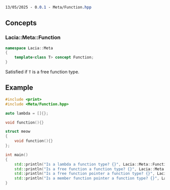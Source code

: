```css
13/05/2025 - 0.0.1 - Meta/Function.hpp
```


## Concepts

### Lacia::Meta::Function

```cpp
namespace Lacia::Meta
{
	template<class T> concept Function;
}
```

Satisfied if ``T`` is a free function type.


## Example

```cpp
#include <print>
#include <Meta/Function.hpp>

auto lambda = []{};

void function(){}

struct meow
{
	void function(){}
};

int main()
{
	std::println("Is a lambda a function type? {}", Lacia::Meta::Function<decltype(lambda)>);
	std::println("Is a free function a function type? {}", Lacia::Meta::Function<decltype(function)>);
	std::println("Is a free function pointer a function type? {}", Lacia::Meta::Function<decltype(&function)>);
	std::println("Is a member function pointer a function type? {}", Lacia::Meta::Function<decltype(&meow::function)>);
}
```